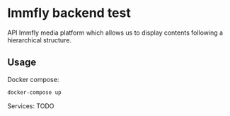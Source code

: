 # Immfly backend test

API Immfly media platform which allows us to display contents following a
hierarchical structure.

## Usage
Docker compose:
```bash
docker-compose up
```

Services: TODO
